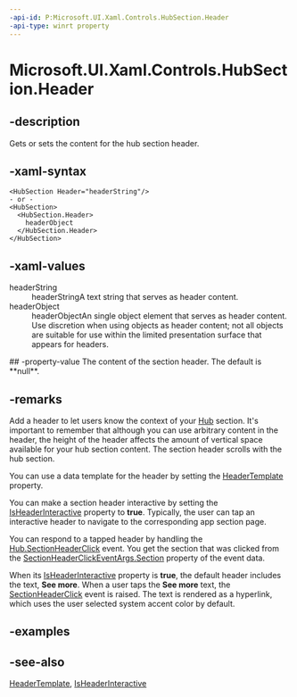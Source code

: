 ```yaml
---
-api-id: P:Microsoft.UI.Xaml.Controls.HubSection.Header
-api-type: winrt property
---
```


<!-- Property syntax
public object Header { get;  set; }
-->

# Microsoft.UI.Xaml.Controls.HubSection.Header

## -description
Gets or sets the content for the hub section header.

## -xaml-syntax
```xaml
<HubSection Header="headerString"/>
- or -
<HubSection>
  <HubSection.Header>
    headerObject
  </HubSection.Header>
</HubSection>

```


## -xaml-values
<dl><dt>headerString</dt><dd>headerStringA text string that serves as header content.</dd>
<dt>headerObject</dt><dd>headerObjectAn single object element that serves as header content. Use discretion when using objects as header content; not all objects are suitable for use within the limited presentation surface that appears for headers.</dd>
</dl>
## -property-value
The content of the section header. The default is **null**.

## -remarks
Add a header to let users know the context of your [Hub](hub.md) section. It's important to remember that although you can use arbitrary content in the header, the height of the header affects the amount of vertical space available for your hub section content. The section header scrolls with the hub section.

You can use a data template for the header by setting the [HeaderTemplate](hubsection_headertemplate.md) property.

You can make a section header interactive by setting the [IsHeaderInteractive](hubsection_isheaderinteractive.md) property to **true**. Typically, the user can tap an interactive header to navigate to the corresponding app section page.

You can respond to a tapped header by handling the [Hub.SectionHeaderClick](hub_sectionheaderclick.md) event. You get the section that was clicked from the [SectionHeaderClickEventArgs.Section](hubsectionheaderclickeventargs_section.md) property of the event data.

When its [IsHeaderInteractive](hubsection_isheaderinteractive.md) property is **true**, the default header includes the text, **See more**. When a user taps the **See more** text, the [SectionHeaderClick](hub_sectionheaderclick.md) event is raised. The text is rendered as a hyperlink, which uses the user selected system accent color by default.

## -examples

## -see-also
[HeaderTemplate](hubsection_headertemplate.md), [IsHeaderInteractive](hubsection_isheaderinteractive.md)
